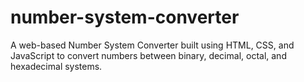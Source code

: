 # number-system-converter
A web-based Number System Converter built using HTML, CSS, and JavaScript to convert numbers between binary, decimal, octal, and hexadecimal systems.
